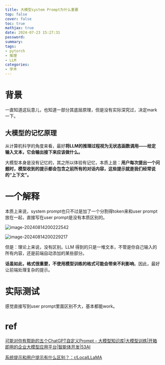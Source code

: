 ```yaml
---
title: 大模型system Prompt为什么重要
top: false
cover: false
toc: true
mathjax: true
date: 2024-07-23 15:27:31
password:
summary:
tags:
- pytorch
- 推理
- LLM
categories:
- 学术
---
```




# 背景

一直知道这玩意儿，也知道一部分其底层原理，但是没有实际深究过，决定mark一下。









## 大模型的记忆原理

从计算机科学的角度来看，最好**将LLM的推理过程视为无状态函数调用——给定输入文本，它会输出接下来应该做什么。**

大模型本身是没有记忆的，其之所以体验有记忆，本质上是：**用户每次提出一个问题时，模型收到的提示都会包含之前所有的对话内容，这些提示就是我们经常说的“上下文”。**







# 一个解释

本质上来说，system prompt也只不过是加了一个分割得token来和user prompt放在一起，直接写在user prompt是没有本质区别的。

![image-20240814200222542](https://cdn.jsdelivr.net/gh/kengerlwl/kengerlwl.github.io/image/b03a509485115100b891e5eeb8634fc7/cbdd56239bd34b020c0cb0702afa92c9.png)



![image-20240814200229217](https://cdn.jsdelivr.net/gh/kengerlwl/kengerlwl.github.io/image/b03a509485115100b891e5eeb8634fc7/bd8fd894bed17527f0e95a3813aa8357.png)







但是：理论上来说，没有区别。LLM 得到的只是一堆文本，不管是你自己输入的所有内容，还是前端自动添加的某些部分。

**话虽如此，格式很重要，不使用模型训练的格式可能会带来不利影响**。因此，最好让前端处理复杂的提示。



# 实际测试

感觉直接写到user prompt里面区别不大，基本都能work。





# ref

[可能对你有帮助的五个ChatGPT自定义Prompt - 大模型知识库|大模型训练|开箱即用的企业大模型应用平台|智能体开发|53AI](https://www.53ai.com/news/qianyanjishu/2024062652170.html)

[系统提示和用户提示有什么区别？：r/LocalLLaMA](https://www.reddit.com/r/LocalLLaMA/comments/1cj4bfw/difference_between_system_prompt_and_user_prompt/)
